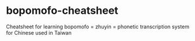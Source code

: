 bopomofo-cheatsheet
===================

Cheatsheet for learning bopomofo = zhuyin = phonetic transcription system for Chinese used in Taiwan

